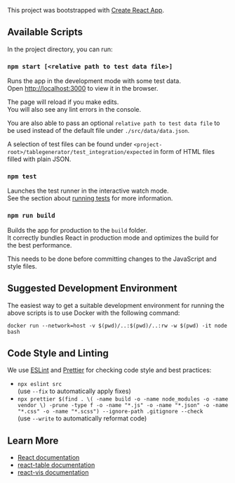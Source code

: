 This project was bootstrapped with [Create React App](https://github.com/facebook/create-react-app).

## Available Scripts

In the project directory, you can run:

### `npm start [<relative path to test data file>]`

Runs the app in the development mode with some test data.<br>
Open [http://localhost:3000](http://localhost:3000) to view it in the browser.

The page will reload if you make edits.<br>
You will also see any lint errors in the console.

You are also able to pass an optional `relative path to test data file` to be used instead of the
default file under `./src/data/data.json`.

A selection of test files can be found under `<project-root>/tablegenerator/test_integration/expected` in form
of HTML files filled with plain JSON.

### `npm test`

Launches the test runner in the interactive watch mode.<br>
See the section about [running tests](https://facebook.github.io/create-react-app/docs/running-tests) for more information.

### `npm run build`

Builds the app for production to the `build` folder.<br>
It correctly bundles React in production mode and optimizes the build for the best performance.

This needs to be done before committing changes to the JavaScript and style files.

## Suggested Development Environment

The easiest way to get a suitable development environment
for running the above scripts is to use Docker with the following command:

```
docker run --network=host -v $(pwd)/..:$(pwd)/..:rw -w $(pwd) -it node bash
```

## Code Style and Linting

We use [ESLint](https://eslint.org/) and [Prettier](https://prettier.io/)
for checking code style and best practices:

- `npx eslint src`<br>
  (use `--fix` to automatically apply fixes)
- `npx prettier $(find . \( -name build -o -name node_modules -o -name vendor \) -prune -type f -o -name "*.js" -o -name "*.json" -o -name "*.css" -o -name "*.scss") --ignore-path .gitignore --check`<br>
  (use `--write` to automatically reformat code)

## Learn More

- [React documentation](https://reactjs.org/)
- [react-table documentation](https://github.com/tannerlinsley/react-table/tree/v6)
- [react-vis documentation](https://uber.github.io/react-vis/documentation)
